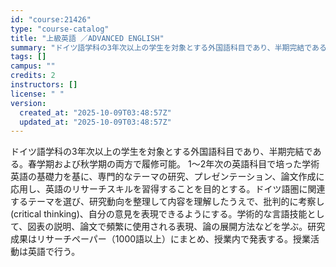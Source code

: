 ```yaml
---
id: "course:21426"
type: "course-catalog"
title: "上級英語 ／ADVANCED ENGLISH"
summary: "ドイツ語学科の3年次以上の学生を対象とする外国語科目であり、半期完結である。春学期および秋学期の両方で履修可能。 1～2年次の英語科目で培った学術英語の基礎力を基に、専門的なテーマの研究、プレゼンテーション、論文作成に応用し、英語のリサーチ…"
tags: []
campus: ""
credits: 2
instructors: []
license: " "
version:
  created_at: "2025-10-09T03:48:57Z"
  updated_at: "2025-10-09T03:48:57Z"
---
```


ドイツ語学科の3年次以上の学生を対象とする外国語科目であり、半期完結である。春学期および秋学期の両方で履修可能。 1～2年次の英語科目で培った学術英語の基礎力を基に、専門的なテーマの研究、プレゼンテーション、論文作成に応用し、英語のリサーチスキルを習得することを目的とする。ドイツ語圏に関連するテーマを選び、研究動向を整理して内容を理解したうえで、批判的に考察し (critical thinking)、自分の意見を表現できるようにする。学術的な言語技能として、図表の説明、論文で頻繁に使用される表現、論の展開方法などを学ぶ。研究成果はリサーチペーパー（1000語以上）にまとめ、授業内で発表する。授業活動は英語で行う。
